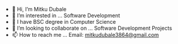 - 👋 Hi, I’m Mitku Dubale
- 👀 I’m interested in ... Software Development 
- 🌱 I have BSC degree in Computer Science
- 💞️ I’m looking to collaborate on ... Software Development Projects
- 📫 How to reach me ... Email: mitkudubale3864@gmail.com

<!---
MitkuDubale38/MitkuDubale38 is a ✨ special ✨ repository because its `README.md` (this file) appears on your GitHub profile.
You can click the Preview link to take a look at your changes.
--->
